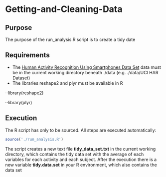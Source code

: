 # Getting-and-Cleaning-Data

## Purpose
The purpose of the run_analysis.R script is to create a tidy date 

## Requirements
* The [Human Activity Recognition Using Smartphones Data Set](https://archive.ics.uci.edu/ml/datasets/Human+Activity+Recognition+Using+Smartphones) data must be in the current working directory beneath ./data (e.g. ./data/UCI HAR Dataset)
* The libraries reshape2 and plyr must be available in R

⋅⋅library(reshape2)

⋅⋅library(plyr)

## Execution
The R script has only to be sourced. All steps are executed automatically:
```R
source('./run_analysis.R')
```
The script creates a new text file **tidy_data_set.txt** in the current working directory, 
which contains the tidy data set with the average of each variables for each activity and each subject.
After the execution there is a new variable **tidy.data.set** in your R environment, which also contains the data set